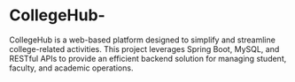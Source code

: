 # CollegeHub-
CollegeHub is a web-based platform designed to simplify and streamline college-related activities. This project leverages Spring Boot, MySQL, and RESTful APIs to provide an efficient backend solution for managing student, faculty, and academic operations.

